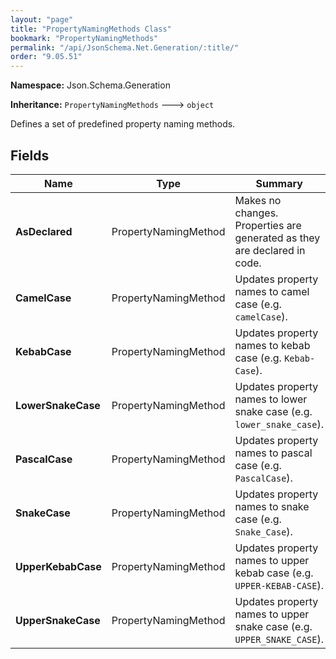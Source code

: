 ```yaml
---
layout: "page"
title: "PropertyNamingMethods Class"
bookmark: "PropertyNamingMethods"
permalink: "/api/JsonSchema.Net.Generation/:title/"
order: "9.05.51"
---
```

**Namespace:** Json.Schema.Generation

**Inheritance:**
`PropertyNamingMethods`
 🡒 
`object`

Defines a set of predefined property naming methods.

## Fields

| Name | Type | Summary |
|---|---|---|
| **AsDeclared** | PropertyNamingMethod | Makes no changes.  Properties are generated as they are declared in code. |
| **CamelCase** | PropertyNamingMethod | Updates property names to camel case (e.g. `camelCase`). |
| **KebabCase** | PropertyNamingMethod | Updates property names to kebab case (e.g. `Kebab-Case`). |
| **LowerSnakeCase** | PropertyNamingMethod | Updates property names to lower snake case (e.g. `lower_snake_case`). |
| **PascalCase** | PropertyNamingMethod | Updates property names to pascal case (e.g. `PascalCase`). |
| **SnakeCase** | PropertyNamingMethod | Updates property names to snake case (e.g. `Snake_Case`). |
| **UpperKebabCase** | PropertyNamingMethod | Updates property names to upper kebab case (e.g. `UPPER-KEBAB-CASE`). |
| **UpperSnakeCase** | PropertyNamingMethod | Updates property names to upper snake case (e.g. `UPPER_SNAKE_CASE`). |

